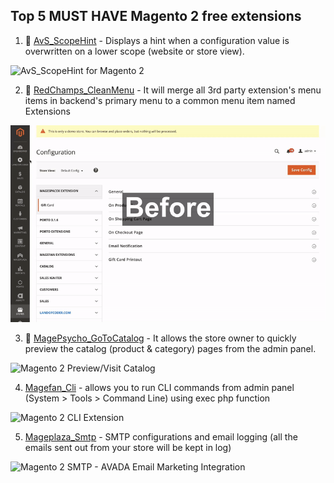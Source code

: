## Top 5 MUST HAVE Magento 2 free extensions
1. 🥇 [AvS_ScopeHint](https://github.com/avstudnitz/AvS_ScopeHint2) - Displays a hint when a configuration value is overwritten on a lower scope (website or store view).

![AvS_ScopeHint for Magento 2](https://raw.githubusercontent.com/avstudnitz/AvS_ScopeHint2/master/scopehint2-screenshot.png)

2. 🥈 [RedChamps_CleanMenu](https://github.com/redchamps/clean-admin-menu) - It will merge all 3rd party extension's menu items in backend's primary menu to a common menu item named Extensions

![Clean Admin Menu](https://raw.githubusercontent.com/redchamps/repo-images/master/before-after.gif)

3. 🥉 [MagePsycho_GoToCatalog](https://www.magepsycho.com/magento2-preview-catalog-visit-sku.html) - It allows the store owner to quickly preview the catalog (product & category) pages from the admin panel.

![Magento 2 Preview/Visit Catalog](https://i.imgur.com/tmsojXW.png)

4. [Magefan_Cli](https://github.com/magefan/module-cli) - allows you to run CLI commands from admin panel (System > Tools > Command Line) using exec php function

![Magento 2 CLI Extension](https://camo.githubusercontent.com/b73a1c4e306a12bc19895984ff61b9c0a2d99728bf94a792d87053c7dd32168f/68747470733a2f2f6d61676566616e2e636f6d2f6d656469612f777973697779672f6d6167656e746f322d636c692e706e67)

5. [Mageplaza_Smtp](https://github.com/mageplaza/magento-2-smtp) - SMTP configurations and email logging (all the emails sent out from your store will be kept in log)

![Magento 2 SMTP - AVADA Email Marketing Integration](https://camo.githubusercontent.com/94fcf96881393b05bc5347a248afd516e5267d02a6bd70bb188cb5074baa5b4a/68747470733a2f2f692e696d6775722e636f6d2f6b354b66444c4c2e706e67)
